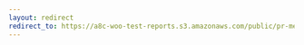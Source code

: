 ```yaml
---
layout: redirect
redirect_to: https://a8c-woo-test-reports.s3.amazonaws.com/public/pr-merge/43089/api/index.html
---
```

